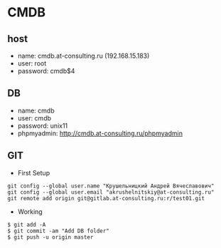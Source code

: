 # CMDB

## host
* name: cmdb.at-consulting.ru (192.168.15.183)
* user: root
* password: cmdb$4

## DB
* name: cmdb
* user: cmdb
* password: unix11
* phpmyadmin: http://cmdb.at-consulting.ru/phpmyadmin

## GIT
* First Setup

```
git config --global user.name "Крушельницкий Андрей Вячеславович"
git config --global user.email "akrushelnitskiy@at-consulting.ru"
git remote add origin git@gitlab.at-consulting.ru:r/test01.git
```
* Working

```
$ git add -A
$ git commit -am "Add DB folder" 
$ git push -u origin master
```
